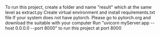 To run this project, create a folder and name "result" which at the same level as extract.py
Create virtual environment and install requirements.txt file
If your system does not have pytorch. Please go to pytorch.org and download the suitable with your computer
Run "uvicorn myServer:app --host 0.0.0.0 --port 8000" to run this project at port 8000